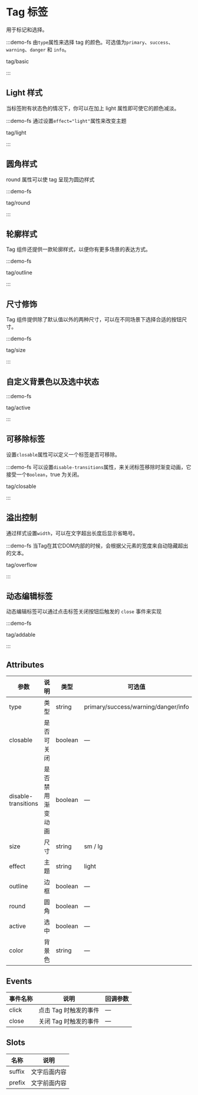 # Tag 标签

用于标记和选择。

:::demo-fs 由`type`属性来选择 tag 的颜色。可选值为`primary`、`success`、`warning`、`danger` 和 `info`。

tag/basic

:::

## Light 样式

当标签附有状态色的情况下，你可以在加上 light 属性即可使它的颜色减淡。

:::demo-fs 通过设置`effect="light"`属性来改变主题

tag/light

:::

## 圆角样式

round 属性可以使 tag 呈现为圆边样式

:::demo-fs

tag/round

:::

## 轮廓样式

Tag 组件还提供一款轮廓样式，以便你有更多场景的表达方式。

:::demo-fs

tag/outline

:::

## 尺寸修饰

Tag 组件提供除了默认值以外的两种尺寸，可以在不同场景下选择合适的按钮尺寸。

:::demo-fs

tag/size

:::

## 自定义背景色以及选中状态

:::demo-fs

tag/active

:::

## 可移除标签

设置`closable`属性可以定义一个标签是否可移除。

:::demo-fs 可以设置`disable-transitions`属性，来关闭标签移除时渐变动画，它接受一个`Boolean`，true 为关闭。

tag/closable

:::

## 溢出控制

通过样式设置`width`，可以在文字超出长度后显示省略号。

:::demo-fs 当Tag在其它DOM内部的时候，会根据父元素的宽度来自动隐藏超出的文本。

tag/overflow

:::

## 动态编辑标签

动态编辑标签可以通过点击标签关闭按钮后触发的 `close` 事件来实现

:::demo-fs

tag/addable

:::

## Attributes

| 参数                | 说明             | 类型    | 可选值                              | 默认值 |
| ------------------- | ---------------- | ------- | ----------------------------------- | ------ |
| type                | 类型             | string  | primary/success/warning/danger/info | —      |
| closable            | 是否可关闭       | boolean | —                                   | false  |
| disable-transitions | 是否禁用渐变动画 | boolean | —                                   | false  |
| size                | 尺寸             | string  | sm / lg                             | —      |
| effect              | 主题             | string  | light                               | —      |
| outline             | 边框             | boolean | —                                   | false  |
| round               | 圆角             | boolean | —                                   | false  |
| active              | 选中             | boolean | —                                   | false  |
| color               | 背景色           | string  | —                                   | —      |

## Events

| 事件名称 | 说明                  | 回调参数 |
| -------- | --------------------- | -------- |
| click    | 点击 Tag 时触发的事件 | —        |
| close    | 关闭 Tag 时触发的事件 | —        |

## Slots

| 名称        | 说明           |
| ----------- | --------------------- |
| suffix        | 文字后面内容         |
| prefix       | 文字前面内容  |

